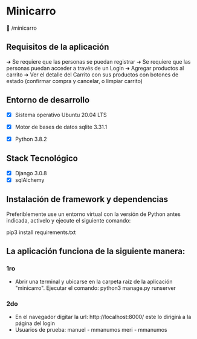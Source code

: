 # Minicarro

:open_file_folder: /minicarro

## Requisitos de la aplicación
➔ Se requiere que las personas se puedan registrar
➔ Se requiere que las personas puedan acceder a través de un Login
➔ Agregar productos al carrito
➔ Ver el detalle del Carrito con sus productos con botones de estado (confirmar
compra y cancelar, o limpiar carrito)

## Entorno de desarrollo

* [x]  Sistema operativo Ubuntu 20.04 LTS
* [x]  Motor de bases de datos sqlite 3.31.1
* [x]  Python 3.8.2


## Stack Tecnológico

* [x] Django 3.0.8
* [x] sqlAlchemy

## Instalación de framework y dependencias
Preferiblemente use un entorno virtual con la versión de Python antes indicada, activelo y ejecute el siguiente comando:

pip3 install requirements.txt

## La aplicación funciona de la siguiente manera:

### 1ro 
- Abrir una terminal y ubicarse en la carpeta raíz de la aplicación "minicarro". 
  Ejecutar el comando: python3 manage.py runserver

### 2do
- En el navegador digitar la url: http://localhost:8000/ este lo dirigirá a la página del login
- Usuarios de prueba:
 manuel - mmanumos
 meri - mmanumos





